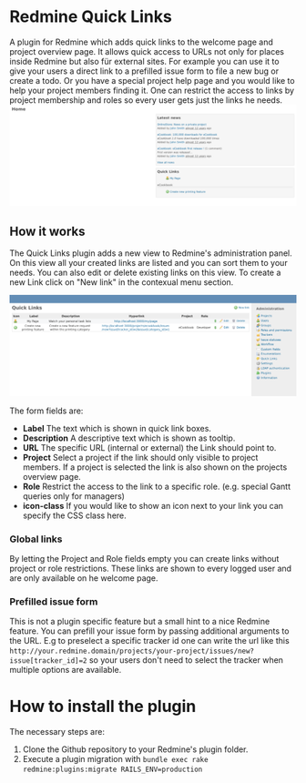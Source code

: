 # Redmine Quick Links
A plugin for Redmine which adds quick links to the welcome page and project overview page.
It allows quick access to URLs not only for places inside Redmine but also für external sites.
For example you can use it to give your users a direct link to a prefilled issue form to file a new bug or create a todo.
Or you have a special project help page and you would like to help your project members finding it. One can restrict the access to links by project membership and roles so every user gets just the links he needs. 
![Welcome page view](screenshots/welcome-page.png)

## How it works
The Quick Links plugin adds a new view to Redmine's administration panel. On this view all your created links are listed and you can sort them to your needs. You can also edit or delete existing links on this view. To create a new Link click on "New link" in the contexual menu section.

![Admin panel view](screenshots/admin-panel.png)

The form fields are:

- **Label** The text which is shown in quick link boxes.
- **Description** A descriptive text which is shown as tooltip.
- **URL** The specific URL (internal or external) the Link should point to.
- **Project** Select a project if the link should only visible to project members. If a project is selected the link is also shown on the projects overview page.
- **Role** Restrict the access to the link to a specific role. (e.g. special Gantt queries only for managers)
- **icon-class** If you would like to show an icon next to your link you can specify the CSS class here.

### Global links
By letting the Project and Role fields empty you can create links without project or role restrictions. These links are shown to every logged user and are only available on he welcome page.

### Prefilled issue form
This is not a plugin specific feature but a small hint to a nice Redmine feature. You can prefill your issue form by passing additional arguments to the URL. E.g to preselect a specific tracker id one can write the url like this `http://your.redmine.domain/projects/your-project/issues/new?issue[tracker_id]=2` so your users don't need to select the tracker when multiple options are available.

# How to install the plugin
The necessary steps are:
1. Clone the Github repository to your Redmine's plugin folder.
1. Execute a plugin migration with `bundle exec rake redmine:plugins:migrate RAILS_ENV=production`

 
